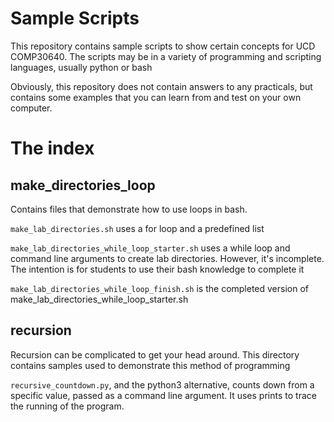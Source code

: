 # Sample Scripts
This repository contains sample scripts to show certain concepts for UCD COMP30640. The scripts may be in a variety of programming and scripting languages, usually python or bash

Obviously, this repository does not contain answers to any practicals, but contains some examples that you can learn from and test on your own computer. 


# The index
## make_directories_loop
Contains files that demonstrate how to use loops in bash. 

```make_lab_directories.sh``` uses a for loop and a predefined list

```make_lab_directories_while_loop_starter.sh``` uses a while loop and command line arguments to create lab directories. However, it's incomplete. The intention is for students to use their bash knowledge to complete it

```make_lab_directories_while_loop_finish.sh``` is the completed version of make_lab_directories_while_loop_starter.sh

## recursion
Recursion can be complicated to get your head around. This directory contains samples used to demonstrate this method of programming

```recursive_countdown.py```, and the python3 alternative, counts down from a specific value, passed as a command line argument. It uses prints to trace the running of the program.